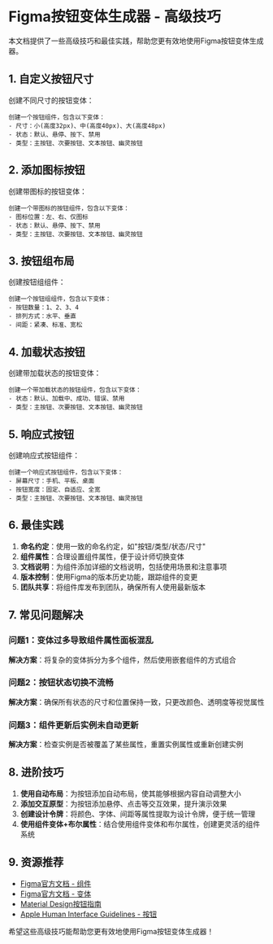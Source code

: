 # Figma按钮变体生成器 - 高级技巧

本文档提供了一些高级技巧和最佳实践，帮助您更有效地使用Figma按钮变体生成器。

## 1. 自定义按钮尺寸

创建不同尺寸的按钮变体：

```
创建一个按钮组件，包含以下变体：
- 尺寸：小(高度32px)、中(高度40px)、大(高度48px)
- 状态：默认、悬停、按下、禁用
- 类型：主按钮、次要按钮、文本按钮、幽灵按钮
```

## 2. 添加图标按钮

创建带图标的按钮变体：

```
创建一个带图标的按钮组件，包含以下变体：
- 图标位置：左、右、仅图标
- 状态：默认、悬停、按下、禁用
- 类型：主按钮、次要按钮、文本按钮、幽灵按钮
```

## 3. 按钮组布局

创建按钮组组件：

```
创建一个按钮组组件，包含以下变体：
- 按钮数量：1、2、3、4
- 排列方式：水平、垂直
- 间距：紧凑、标准、宽松
```

## 4. 加载状态按钮

创建带加载状态的按钮变体：

```
创建一个带加载状态的按钮组件，包含以下变体：
- 状态：默认、加载中、成功、错误、禁用
- 类型：主按钮、次要按钮、文本按钮、幽灵按钮
```

## 5. 响应式按钮

创建响应式按钮组件：

```
创建一个响应式按钮组件，包含以下变体：
- 屏幕尺寸：手机、平板、桌面
- 按钮宽度：固定、自适应、全宽
- 类型：主按钮、次要按钮、文本按钮、幽灵按钮
```

## 6. 最佳实践

1. **命名约定**：使用一致的命名约定，如"按钮/类型/状态/尺寸"
2. **组件属性**：合理设置组件属性，便于设计师切换变体
3. **文档说明**：为组件添加详细的文档说明，包括使用场景和注意事项
4. **版本控制**：使用Figma的版本历史功能，跟踪组件的变更
5. **团队共享**：将组件库发布到团队，确保所有人使用最新版本

## 7. 常见问题解决

### 问题1：变体过多导致组件属性面板混乱
**解决方案**：将复杂的变体拆分为多个组件，然后使用嵌套组件的方式组合

### 问题2：按钮状态切换不流畅
**解决方案**：确保所有状态的尺寸和位置保持一致，只更改颜色、透明度等视觉属性

### 问题3：组件更新后实例未自动更新
**解决方案**：检查实例是否被覆盖了某些属性，重置实例属性或重新创建实例

## 8. 进阶技巧

1. **使用自动布局**：为按钮添加自动布局，使其能够根据内容自动调整大小
2. **添加交互原型**：为按钮添加悬停、点击等交互效果，提升演示效果
3. **创建设计令牌**：将颜色、字体、间距等属性提取为设计令牌，便于统一管理
4. **使用组件变体+布尔属性**：结合使用组件变体和布尔属性，创建更灵活的组件系统

## 9. 资源推荐

- [Figma官方文档 - 组件](https://www.figma.com/help/article/components)
- [Figma官方文档 - 变体](https://www.figma.com/help/article/variants)
- [Material Design按钮指南](https://material.io/components/buttons)
- [Apple Human Interface Guidelines - 按钮](https://developer.apple.com/design/human-interface-guidelines/buttons/)

希望这些高级技巧能帮助您更有效地使用Figma按钮变体生成器！
